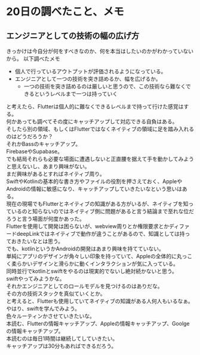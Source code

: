 # 20日の調べたこと、メモ

## エンジニアとしての技術の幅の広げ方

きっかけは今自分が何をすべきなのか、何を本当はしたいのかがわかっていないから。
以下調べたメモ

- 個人で行っているアウトプットが評価されるようになっている。
- エンジニアとして一つの技術を突き詰めるか、幅を広げるか。
  - 一つの技術を突き詰めるのは厳しいと思うので、この技術なら難なくできるというレベルまで一つは持っていく

と考えたら、Flutterは個人的に難なくできるレベルまで持って行けた感覚はする。  
何かあっても調べてその度にキャッチアップして対応できる自負はある。  
そしたら別の領域、もしくはFlutterではなくネイティブの領域に足を踏み入れるのはどうだろうか？  
それかBassのキャッチアップ。  
FirebaseやSupabase。  
でも結局それらも必要な場面に遭遇しないと正直腰を据えて手を動かしてみようと思えないし、あまり興味がない。  
まだ興味があるとすればネイティブ周り。  
SwiftやKotlinの基本的な書き方やファイルの役割を押さえておく、AppleやAndroidの情報に敏感になり、キャッチアップしていきたいなという思いはある。  
現在の現場でもFlutterとネイティブの知識がある方がいるが、ネイティブを知っているのと知らないのではネイティブ側に問題があると言う結論まで至れな位だろうと言う場面が何度かあった。  
Flutterを使用して開発は困らないが、webview周りとか権限要求とかディファードdeepLinkではネイティブで動作が違うことがあるので、知識としては持っておきたいなとは思う。  
でも、kotlinというかAndroidの開発はあまり興味を持てていない。  
単純にアプリのデザインが角々しい印象を持っていて、Appleの全体的に丸っこく柔らかいデザインと滑らかに動くインタラクションが気に入っている。  
同時並行でkotlinとswiftをやるのは現実的でないし絶対続かないと思う。  
swiftやってみようかな。  
それかエンジニアとしてのロールモデルを見つけるのはありだな。  
その方の技術スタックを真似ていくとか。  
と考えると、Flutterも使用していてネイティブの知識がある人何人もいるなぁ。
やはり、swiftを学んでみよう。  
色々ルーティンかさせていきたいな。  
本読む、Flutterの情報キャッチアップ、Appleの情報キャッチアップ、Goolgeの情報キャッチアップ。  
本読むのは毎日1時間は継続してしていきたい。  
キャッチアップは30分もあればできるだろう。